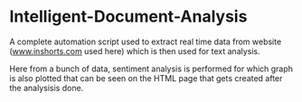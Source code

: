 # Intelligent-Document-Analysis

A complete automation script used to extract real time data from website (www.inshorts.com used here) which is then used for text analysis.

Here from a bunch of data, sentiment analysis is performed for which graph is also plotted that can be seen on the HTML page that gets created after the analysisis done.
